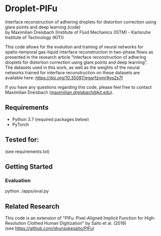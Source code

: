 # Droplet-PIFu
Interface reconstruction of adhering droplets for distortion correction using glare points and deep learning (code) \
by Maximilian Dreisbach (Institute of Fluid Mechanics (ISTM) - Karlsruhe Institute of Technology (KIT))

This code allows for the evalution and training of neural networks for spatio-temporal gas-liquid interface reconstruction in two-phase flows as presented 
in the research article "Interface reconstruction of adhering droplets for distortion correction using glare points and deep learning". \
The datasets used in this work, as well as the weights of the neural networks trained for interface reconstruction on these datasets are available here: https://doi.org/10.35097/egqrfznmr9yp2s7f

If you have any questions regarding this code, please feel free to contact Maximilian Dreisbach (maximilian.dreisbach@kit.edu).

## Requirements
- Python 3.7 (required packages below)
- PyTorch

## Tested for: 
(see requirements.txt)

## Getting Started
### Evaluation

python ./apps/eval.py 

## Related Research
This code is an extension of "PIFu: Pixel-Aligned Implicit Function for High-Resolution Clothed Human Digitization" by Saito et al. (2019) \
(see https://github.com/shunsukesaito/PIFu)

